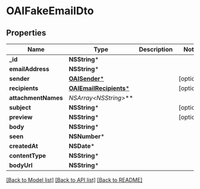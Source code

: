 # OAIFakeEmailDto

## Properties
Name | Type | Description | Notes
------------ | ------------- | ------------- | -------------
**_id** | **NSString*** |  | 
**emailAddress** | **NSString*** |  | 
**sender** | [**OAISender***](OAISender) |  | [optional] 
**recipients** | [**OAIEmailRecipients***](OAIEmailRecipients) |  | [optional] 
**attachmentNames** | **NSArray&lt;NSString*&gt;*** |  | 
**subject** | **NSString*** |  | [optional] 
**preview** | **NSString*** |  | [optional] 
**body** | **NSString*** |  | 
**seen** | **NSNumber*** |  | 
**createdAt** | **NSDate*** |  | 
**contentType** | **NSString*** |  | 
**bodyUrl** | **NSString*** |  | 

[[Back to Model list]](../README#documentation-for-models) [[Back to API list]](../README#documentation-for-api-endpoints) [[Back to README]](../README)


